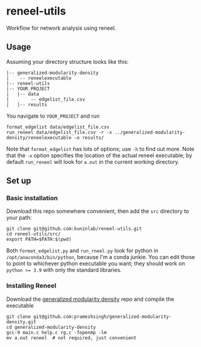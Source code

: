 # reneel-utils

Workflow for network analysis using reneel.

## Usage

Assuming your directory structure looks like this:
```
|-- generalized-modularity-density
|    -- reneelexecutable
|-- reneel-utils
|-- YOUR_PROJECT
|   |-- data
|        -- edgelist_file.csv
|   |-- results
```

You navigate to `YOUR_PROJECT` and run
```shell
format_edgelist data/edgelist_file.csv
run_reneel data/edgelist_file.csv -r -x ../generalized-modularity-density/reneelexecutable -o results/
```

Note that `format_edgelist` has lots of options; use `-h` to find out more. Note that the `-x` option specifies the location of the actual reneel executable; by default `run_reneel` will look for `a.out` in the current working directory.

## Set up

### Basic installation

Download this repo somewhere convenient, then add the `src` directory to your path:

```shell
git clone git@github.com:kuninlab/reneel-utils.git
cd reneel-utils/src/
export PATH=$PATH:$(pwd)
```

Both `format_edgelist.py` and `run_rneel.py` look for python in `/opt/anaconda3/bin/python`, because I'm a conda junkie. You can edit those to point to whichever python executable you want; they should work on `python >= 3.9` with only the standard libraries.

### Installing Reneel

Download the [generalized modularity density](https://github.com/prameshsingh/generalized-modularity-density) repo and compile the executable

```shell
git clone git@github.com:prameshsingh/generalized-modularity-density.git
cd generalized-modularity-density
gcc-9 main.c help.c rg.c -fopenmp -lm
mv a.out reneel  # not required, just convenient
```
